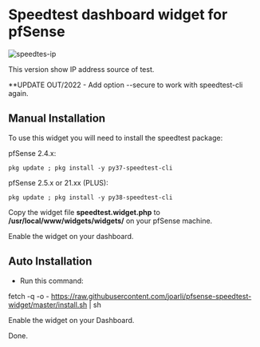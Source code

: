 # Speedtest dashboard widget for pfSense

![speedtes-ip](https://user-images.githubusercontent.com/19557850/132254559-4a0d9aab-117a-465e-a77d-9d7464af2d52.JPG)

This version show IP address source of test.

**UPDATE OUT/2022 - Add option --secure to work with speedtest-cli again.

## Manual Installation

To use this widget you will need to install the speedtest package:

pfSense 2.4.x:

```
pkg update ; pkg install -y py37-speedtest-cli
```
pfSense 2.5.x or 21.xx (PLUS):

```
pkg update ; pkg install -y py38-speedtest-cli
```

Copy the widget file **speedtest.widget.php** to **/usr/local/www/widgets/widgets/** on your pfSense machine.

Enable the widget on your dashboard.

## Auto Installation

- Run this command:

fetch -q -o - https://raw.githubusercontent.com/joarli/pfsense-speedtest-widget/master/install.sh | sh

Enable the widget on your Dashboard.

Done.

